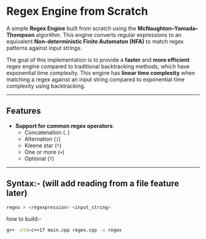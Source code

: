 # Regex Engine from Scratch

A simple **Regex Engine** built from scratch using the **McNaughton–Yamada–Thompson** algorithm. This engine converts regular expressions to an equivalent **Non-deterministic Finite Automaton (NFA)** to match regex patterns against input strings.

The goal of this implementation is to provide a **faster** and **more efficient** regex engine compared to traditional backtracking methods, which have exponential time complexity. This engine has **linear time complexity** when matching a regex against an input string compared to exponential time complexity using backtracking.

---

## Features

- **Support for common regex operators**:
  - Concatenation (`.`)
  - Alternation (`|`)
  - Kleene star (`*`)
  - One or more (`+`)
  - Optional (`?`)

---

## Syntax:- (will add reading from a file feature later)

```bash
regex > <regexpression> <input_string>
```

how to build:-

```bash
g++ -std=c++17 main.cpp regex.cpp -o regex
